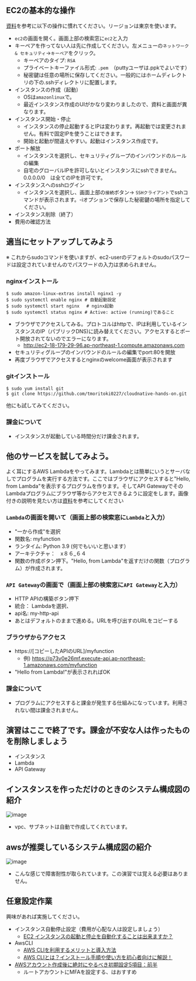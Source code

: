 ## EC2の基本的な操作
[資料](https://github.com/kichiram/aws)を参考に以下の操作に慣れてください。リージョンは東京を使います。
- `ec2`の画面を開く。画面上部の検索窓に`ec2`と入力
- キーペアを作ってない人は先に作成してください。左メニューの`ネットワーク & セキュリティ`→`キーペア`をクリック。
  - キーペアのタイプ: `RSA`
  - プライベートキーファイル形式: `.pem`　（puttyユーザは.ppkでよいです）
  - 秘密鍵は任意の場所に保存してください。一般的にはホームディレクトリの下の.sshディレクトリに配置します。
- インスタンスの作成（起動）
  - OSは`amazonlinux`で。
  - 最近インスタンス作成のUIがかなり変わりましたので、資料と画面が異なります。
- インスタンス開始・停止
  - インスタンスの停止起動するとIPは変わります。再起動では変更されません。有料で固定IPを使うことはできます。
  - 開始と起動が間違えやすい。起動はインスタンス作成です。
- ポート解放
  - インスタンスを選択し、セキュリティグループのインバウンドのルールの編集 
  - 自宅のグローバルIPを許可しないとインスタンスにsshできません。0.0.0.0/0　は全てのIPを許可です。
- インスタンスへのsshログイン
  - インスタンスを選択し、画面上部の`接続`ボタン→ `SSHクライアント`でsshコマンドが表示されます。-iオプションで保存した秘密鍵の場所を指定してください。
- インスタンス削除（終了）
- 費用の確認方法

## 適当にセットアップしてみよう
※ これからsudoコマンドを使いますが、ec2-userのデフォルトのsudoパスワードは設定されていませんのでパスワードの入力は求められません。
### nginxインストール
```
$ sudo amazon-linux-extras install nginx1 -y 
$ sudo systemctl enable nginx # 自動起動設定
$ sudo systemctl start nginx　 # nginx起動
$ sudo systemctl status nginx # Active: active (running)であること
```
- ブラウザでアクセスしてみる。プロトコルはhttpで、IPは利用しているインスタンスのIP（パブリックDNS)に読み替えてください。アクセスするとポート開放されてないのでエラーになります。
  - http://ec2-18-179-29-96.ap-northeast-1.compute.amazonaws.com
- セキュリティグループのインバウンドのルールの編集でport:80を開放
- 再度ブラウザでアクセスするとnginxのwelcome画面が表示されます

### gitインストール
```
$ sudo yum install git
$ git clone https://github.com/tmoritoki0227/cloudnative-hands-on.git
```
他にも試してみてください。
### 課金について
- インスタンスが起動している時間分だけ課金されます。

## 他のサービスを試してみよう。
よく耳にするAWS Lambdaをやってみます。Lambdaとは簡単にいうとサーバなしでプログラムを実行する方法です。ここではブラウザにアクセスすると"Hello, from Lambda"を表示するプログラムを作ります。そしてAPI GatewayでそのLambdaプログラムにブラウザ等からアクセスできるように設定をします。画像付きの説明を見たい方は[資料](https://predora005.hatenablog.com/entry/2021/05/08/190000)を参考にしてください

### `Lambda`の画面を開いて（画面上部の検索窓に`Lambda`と入力）
  - "一から作成"を選択
  - 関数名: myfunction
  - ランタイム: Python 3.9   (何でもいいと思います）
  - アーキテクチャ：　x８６_６４
  - 関数の作成ボタン押下。"Hello, from Lambda"を返すだけの関数（プログラム）が作成されます。
### `API Gateway`の画面で（画面上部の検索窓に`API Gateway`と入力）
  - HTTP APIの構築ボタン押下
  - 統合： Lambdaを選択、
  - api名: my-http-api
  - あとはデフォルトのままで進める。URLを呼び出すのURLをコピーする
### ブラウザからアクセス
  - https://[コピーしたAPIのURL]/myfunction
    - 例) https://p73v0e26mf.execute-api.ap-northeast-1.amazonaws.com/myfunction
  - "Hello from Lambda!"が表示されればOK
### 課金について
  - プログラムにアクセスすると課金が発生する仕組みになっています。利用されない間は課金されません。

## 演習はここで終了です。課金が不安な人は作ったものを削除しましょう
- インスタンス
- Lambda
- API Gateway

## インスタンスを作っただけのときのシステム構成図の紹介
![image](https://user-images.githubusercontent.com/20149115/163699566-6b8a83c3-ca91-4e92-bd6f-be10d0d5bb13.png)
- vpc、サブネットは自動で作成してくれています。

## awsが推奨しているシステム構成図の紹介
![image](https://user-images.githubusercontent.com/20149115/163699639-9ffaef8b-3363-42e3-832b-9e92907ae501.png)
- こんな感じで障害耐性が取られています。この演習では覚える必要はありません。


## 任意設定作業
興味があれば実施してください。
- インスタンス自動停止設定（費用が心配な人は設定しましょう）
  - [EC2 インスタンスの起動と停止を自動化することは出来ますか？](https://dev.classmethod.jp/articles/tsnote-ec2-ssm-automation/)
- AwsCLI
  - [AWS CLIを利用するメリットと導入方法](https://www.cloudsolution.tokai-com.co.jp/white-paper/2021/0617-239.html)
  - [AWS CLIとは？インストール手順や使い方を初心者向けに解説！](https://udemy.benesse.co.jp/development/system/aws-cli.html)
- [AWSアカウント作成後に絶対にやるべき初期設定5項目：前半](https://kacfg.com/aws-first-config_1/)
  - ルートアカウントにMFAを設定する、はおすすめ
